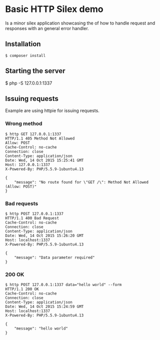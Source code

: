 # Basic HTTP Silex demo

Is a minor silex application showcasing the of how to handle request and responses with an general error handler.

## Installation

    $ composer install

## Starting the server
   $ php -S 127.0.0.1:1337

## Issuing requests

Example are using httpie for issuing requests.

### Wrong method

    $ http GET 127.0.0.1:1337
    HTTP/1.1 405 Method Not Allowed
    Allow: POST
    Cache-Control: no-cache
    Connection: close
    Content-Type: application/json
    Date: Wed, 14 Oct 2015 15:25:41 GMT
    Host: 127.0.0.1:1337
    X-Powered-By: PHP/5.5.9-1ubuntu4.13

    {
        "message": "No route found for \"GET /\": Method Not Allowed (Allow: POST)"
    }

### Bad requests

    $ http POST 127.0.0.1:1337
    HTTP/1.1 400 Bad Request
    Cache-Control: no-cache
    Connection: close
    Content-Type: application/json
    Date: Wed, 14 Oct 2015 15:26:20 GMT
    Host: localhost:1337
    X-Powered-By: PHP/5.5.9-1ubuntu4.13

    {
        "message": "Data parameter required"
    }

### 200 OK

    $ http POST 127.0.0.1:1337 data="hello world" --form
    HTTP/1.1 200 OK
    Cache-Control: no-cache
    Connection: close
    Content-Type: application/json
    Date: Wed, 14 Oct 2015 15:24:59 GMT
    Host: localhost:1337
    X-Powered-By: PHP/5.5.9-1ubuntu4.13

    {
        "message": "hello world"
    }
